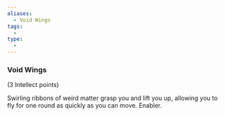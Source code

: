 ```yaml
---
aliases:
  - Void Wings
tags:
  - 
type:
  - 
---
```

### Void Wings

(3 Intellect points)

Swirling ribbons of weird matter grasp you and lift you up, allowing you to fly for one round as quickly as you can move. Enabler.
